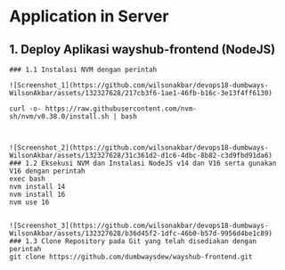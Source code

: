 # Application in Server
  ## 1. Deploy Aplikasi wayshub-frontend (NodeJS)
    ### 1.1 Instalasi NVM dengan perintah

    ![Screenshot_1](https://github.com/wilsonakbar/devops18-dumbways-WilsonAkbar/assets/132327628/217cb3f6-1ae1-46fb-b16c-3e13f4ff6130)
    
    curl -o- https://raw.githubusercontent.com/nvm-sh/nvm/v0.38.0/install.sh | bash
  
  
  
    ![Screenshot_2](https://github.com/wilsonakbar/devops18-dumbways-WilsonAkbar/assets/132327628/31c361d2-d1c6-4dbc-8b82-c3d9fbd91da6)
    ### 1.2 Eksekusi NVM dan Instalasi NodeJS v14 dan V16 serta gunakan V16 dengan perintah
    exec bash
    nvm install 14
    nvm install 16
    nvm use 16
  
  
    ![Screenshot_3](https://github.com/wilsonakbar/devops18-dumbways-WilsonAkbar/assets/132327628/b36d45f2-1dfc-46b0-b57d-9956d4be1c89)
    ### 1.3 Clone Repository pada Git yang telah disediakan dengan perintah
    git clone https://github.com/dumbwaysdew/wayshub-frontend.git
